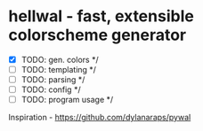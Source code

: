 # hellwal - fast, extensible colorscheme generator

- [x] TODO: gen. colors    */
- [ ] TODO: templating     */
- [ ] TODO: parsing        */
- [ ] TODO: config         */
- [ ] TODO: program usage  */

Inspiration - https://github.com/dylanaraps/pywal
